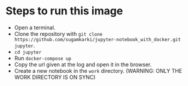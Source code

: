 # Steps to run this image
- Open a terminal.
- Clone the repository with ```git clone https://github.com/sugamkarki/jupyter-notebook_with_docker.git jupyter```.
- ```cd jupyter```
- Run ```docker-compose up```
- Copy the url given at the log and open it in the browser.
- Create a new notebook in the ```work``` directory. (WARNING: ONLY THE WORK DIRECTORY IS ON SYNC)

